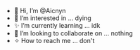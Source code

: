 - 💜 Hi, I’m @Aicnyn
- 🌷 I’m interested in ... dying
- ✨ I’m currently learning ... idk
- 💞️ I’m looking to collaborate on ... nothing
- ✧ How to reach me ... don't

<!---
Aicnyn/Aicnyn is a ✨ special ✨ repository because its `README.md` (this file) appears on your GitHub profile.
You can click the Preview link to take a look at your changes.
--->

